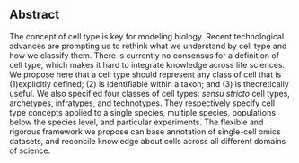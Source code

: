 ## Abstract 

The concept of cell type is key for modeling biology.
Recent technological advances are prompting us to rethink what we understand by cell type and how we classify them.
There is currently no consensus for a definition of cell type, which makes it hard to integrate knowledge across life sciences. We propose here that a cell type should represent any class of cell that is (1)explicitly defined; (2) is identifiable within a taxon; and  (3) is theoretically useful.
We also specified four classes of cell types: _sensu stricto_ cell types, archetypes, infratypes, and technotypes. They respectively specify cell type concepts applied to a single species, multiple species, populations below the species level, and particular experiments.
The flexible and rigorous framework we propose can base annotation of single-cell omics datasets, and reconcile knowledge about cells across all different domains of science.

